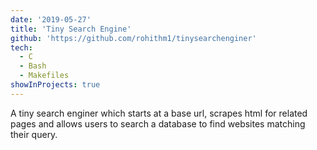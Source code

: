 ```yaml
---
date: '2019-05-27'
title: 'Tiny Search Engine'
github: 'https://github.com/rohithm1/tinysearchenginer'
tech:
  - C
  - Bash
  - Makefiles
showInProjects: true
---
```

A tiny search enginer which starts at a base url, scrapes html for related pages and allows users to search a database to find websites matching their query.

